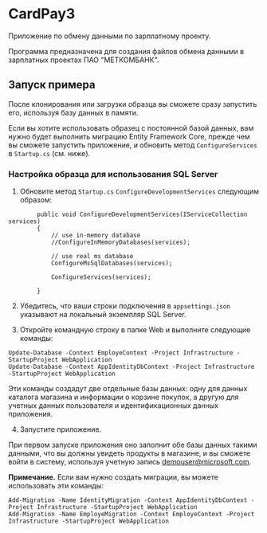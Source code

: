 ﻿# CardPay3

Приложение по обмену данными по зарплатному проекту.

Программа предназначена для создания файлов обмена данными в зарплатных проектах ПАО "МЕТКОМБАНК".

## Запуск примера

После клонирования или загрузки образца вы сможете сразу запустить его, используя базу данных в памяти.

Если вы хотите использовать образец с постоянной базой данных, вам нужно будет выполнить миграцию Entity Framework Core, прежде чем вы сможете запустить приложение, и обновить метод `ConfigureServices` в `Startup.cs` (см. ниже).

### Настройка образца для использования SQL Server

1. Обновите метод `Startup.cs` `ConfigureDevelopmentServices` следующим образом:

```
        public void ConfigureDevelopmentServices(IServiceCollection services)
        {
            // use in-memory database
            //ConfigureInMemoryDatabases(services);

            // use real ms database
            ConfigureMsSqlDatabases(services);

            ConfigureServices(services);

        }
```
2. Убедитесь, что ваши строки подключения в `appsettings.json` указывают на локальный экземпляр SQL Server.

3. Откройте командную строку в папке Web и выполните следующие команды:

```
Update-Database -Context EmployeContext -Project Infrastructure -StartupProject WebApplication
Update-Database -Context AppIdentityDbContext -Project Infrastructure -StartupProject WebApplication
```

Эти команды создадут две отдельные базы данных: одну для данных каталога магазина и информации о корзине покупок, а другую для учетных данных пользователя и идентификационных данных приложения.

4. Запустите приложение.

При первом запуске приложения оно заполнит обе базы данных такими данными, что вы должны увидеть продукты в магазине, и вы сможете войти в систему, используя учетную запись demouser@microsoft.com.

**Примечание.** Если вам нужно создать миграции, вы можете использовать эти команды:

```
Add-Migration -Name IdentityMigration -Context AppIdentityDbContext -Project Infrastructure -StartupProject WebApplication
Add-Migration -Name EmployeMigration -Context EmployeContext -Project Infrastructure -StartupProject WebApplication
```